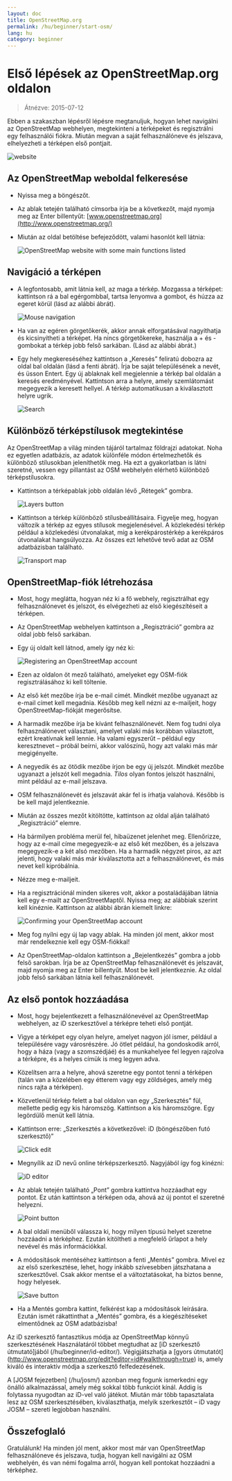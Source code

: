 ```yaml
---
layout: doc
title: OpenStreetMap.org
permalink: /hu/beginner/start-osm/
lang: hu
category: beginner
---
```


Első lépések az OpenStreetMap.org oldalon
====================================

> Átnézve: 2015-07-12  

Ebben a szakaszban lépésről lépésre megtanuljuk, hogyan lehet navigálni az OpenStreetMap webhelyen, megtekinteni a térképeket és regisztrálni egy felhasználói fiókra. Miután megvan a saját felhasználóneve és jelszava, elhelyezheti a térképen első pontjait.

![website][]

Az OpenStreetMap weboldal felkeresése
-------------------------------

-   Nyissa meg a böngészőt.
-   Az ablak tetején található címsorba írja be a következőt, majd nyomja meg az Enter billentyűt:
    [www.openstreetmap.org](http://www.openstreetmap.org/)
-   Miután az oldal betöltése befejeződött, valami hasonlót kell látnia:

    ![OpenStreetMap website with some main functions listed][]

Navigáció a térképen
----------------

-   A legfontosabb, amit látnia kell, az maga a térkép. Mozgassa a térképet: kattintson rá a bal egérgombbal, tartsa lenyomva a gombot, és húzza az egeret körül (lásd az alábbi ábrát).

    ![Mouse navigation][]

-   Ha van az egéren görgetőkerék, akkor annak elforgatásával nagyíthatja és kicsinyítheti a térképet. Ha nincs görgetőkereke, használja a + és - gombokat a térkép jobb felső sarkában. (Lásd az alábbi ábrát.)
-   Egy hely megkereséséhez kattintson a „Keresés” feliratú dobozra az oldal bal oldalán (lásd a fenti ábrát). Írja be saját településének a nevét, és üsson Entert. Egy új ablaknak kell megjelennie a térkép bal oldalán a keresés eredményével. Kattintson arra a helyre, amely szemlátomást megegyezik a keresett hellyel. A térkép automatikusan a kiválasztott helyre ugrik.

    ![Search][]
   

Különböző térképstílusok megtekintése
------------------------

Az OpenStreetMap a világ minden tájáról tartalmaz földrajzi adatokat. Noha ez egyetlen adatbázis, az adatok különféle módon értelmezhetők és különböző stílusokban jeleníthetők meg. Ha ezt a gyakorlatban is látni szeretné, vessen egy pillantást az OSM webhelyén elérhető különböző térképstílusokra.

-   Kattintson a térképablak jobb oldalán lévő „Rétegek” gombra.

    ![Layers button][]

-   Kattintson a térkép különböző stílusbeállításaira. Figyelje meg, hogyan változik a térkép az egyes stílusok megjelenésével. A közlekedési térkép például a közlekedési útvonalakat, míg a kerékpárostérkép a kerékpáros útvonalakat hangsúlyozza. Az összes ezt lehetővé tevő adat az OSM adatbázisban található.

    ![Transport map][]

OpenStreetMap-fiók létrehozása
-------------------------------

-   Most, hogy meglátta, hogyan néz ki a fő webhely, regisztrálhat egy felhasználónevet és jelszót, és elvégezheti az első kiegészítéseit a térképen.
-   Az OpenStreetMap webhelyen kattintson a „Regisztráció” gombra az oldal jobb felső sarkában.
-   Egy új oldalt kell látnod, amely így néz ki:

    ![Registering an OpenStreetMap account][]

-   Ezen az oldalon öt mező található, amelyeket egy OSM-fiók regisztrálásához ki kell töltenie.
-   Az első két mezőbe írja be e-mail címét. Mindkét mezőbe ugyanazt az e-mail címet kell megadnia. Később meg kell nézni az e-mailjeit, hogy OpenStreetMap-fiókját megerősítse.
-   A harmadik mezőbe írja be kívánt felhasználónevét. Nem fog tudni olya felhasználónevet választani, amelyet valaki más korábban választott, ezért kreatívnak kell lennie. Ha valami egyszerűt – például egy keresztnevet – próbál beírni, akkor valószínű, hogy azt valaki más már megigényelte.
-   A negyedik és az ötödik mezőbe írjon be egy új jelszót. Mindkét mezőbe ugyanazt a jelszót kell megadnia. *Tilos* olyan fontos jelszót használni, mint például az e-mail jelszava.
-   OSM felhasználónevét és jelszavát akár fel is írhatja valahová. Később is be kell majd jelentkeznie.
-   Miután az összes mezőt kitöltötte, kattintson az oldal alján található „Regisztráció” elemre.
-   Ha bármilyen probléma merül fel, hibaüzenet jelenhet meg. Ellenőrizze, hogy az e-mail címe megegyezik-e az első két mezőben, és a jelszava megegyezik-e a két alsó mezőben. Ha a harmadik négyzet piros, az azt jelenti, hogy valaki más már kiválasztotta azt a felhasználónevet, és más nevet kell kipróbálnia.
-   Nézze meg e-mailjeit.
-   Ha a regisztrációnál minden sikeres volt, akkor a postaládájában látnia kell egy e-mailt az OpenStreetMaptől. Nyissa meg; az alábbiak szerint kell kinéznie. Kattintson az alábbi ábrán kiemelt linkre:

    ![Confirming your OpenStreetMap account][]

-   Meg fog nyílni egy új lap vagy ablak. Ha minden jól ment, akkor most már rendelkeznie kell egy OSM-fiókkal!
-   Az OpenStreetMap-oldalon kattintson a „Bejelentkezés” gombra a jobb felső sarokban. Írja be az OpenStreetMap felhasználónevét és jelszavát, majd nyomja meg az Enter billentyűt. Most be kell jelentkeznie. Az oldal jobb felső sarkában látnia kell felhasználónevét.

Az első pontok hozzáadása
------------------------

-   Most, hogy bejelentkezett a felhasználónevével az OpenStreetMap webhelyen, az iD szerkesztővel a térképre teheti első pontját.
-   Vigye a térképet egy olyan helyre, amelyet nagyon jól ismer, például a településére vagy városrészére. Jó ötlet például, ha gondoskodik arról, hogy a háza (vagy a szomszédjáé) és a munkahelyee fel legyen rajzolva a térképre, és a helyes címük is meg legyen adva. 
-   Közelítsen arra a helyre, ahová szeretne egy pontot tenni a térképen (talán van a közelében egy étterem vagy egy zöldséges, amely még nincs rajta a térképen).
-   Közvetlenül térkép felett a bal oldalon van egy „Szerkesztés” fül, mellette pedig egy kis háromszög. Kattintson a kis háromszögre. Egy legördülő menüt kell látnia.
-   Kattintson erre: „Szerkesztés a következővel: iD (böngészőben futó szerkesztő)”

    ![Click edit][]

-   Megnyílik az iD nevű online térképszerkesztő. Nagyjából így fog kinézni:

    ![iD editor][]

-   Az ablak tetején található „Pont” gombra kattintva hozzáadhat egy pontot. Ez után kattintson a térképen oda, ahová az új pontot el szeretné helyezni.

    ![Point button][]    

-   A bal oldali menüből válassza ki, hogy milyen típusú helyet szeretne hozzáadni a térképhez. Ezután kitöltheti a megfelelő űrlapot a hely nevével és más információkkal.
-   A módosítások mentéséhez kattintson a fenti „Mentés” gombra. Mivel ez az első szerkesztése, lehet, hogy inkább szívesebben játszhatana a szerkesztővel. Csak akkor mentse el a változtatásokat, ha biztos benne, hogy helyesek.

    ![Save button][]    

-   Ha a Mentés gombra kattint, felkérést kap a módosítások leírására. Ezután ismét rákattinthat a „Mentés” gombra, és a kiegészítéseket elmentődnek az OSM adatbázisba!


Az iD szerkesztő fantasztikus módja az OpenStreetMap könnyű szerkesztésének Használatáról többet megtudhat az [iD szerkesztő útmutató]jából (/hu/beginner/id-editor/). Végigjátszhatja a [gyors útmutatót] (http://www.openstreetmap.org/edit?editor=id#walkthrough=true) is, amely kiváló és interaktív módja a szerkesztő felfedezésének.

A [JOSM fejezetben] (/hu/josm/) azonban meg fogunk ismerkedni egy önálló alkalmazással, amely még sokkal több funkciót kínál. Addig is folytassa nyugodtan az iD-vel való játékot. Miután már több tapasztalata lesz az OSM szerkesztésében, kiválaszthatja, melyik szerkesztőt – iD vagy JOSM – szereti legjobban használni.

Összefoglaló
-------

Gratulálunk! Ha minden jól ment, akkor most már van OpenStreetMap felhasználóneve és jelszava, tudja, hogyan kell navigálni az OSM webhelyén, és van némi fogalma arról, hogyan kell pontokat hozzáadni a térképhez.



[website]: /images/beginner/start-osm_website.png
[OpenStreetMap website with some main functions listed]: /images/beginner/osm-website-main-functions.png
[Mouse navigation]: /images/beginner/mouse-navigation.png
[Search]: /images/beginner/search.png
[Layers button]: /images/beginner/layers.png
[Transport map]: /images/beginner/transport-map.png
[Registering an OpenStreetMap account]: /images/beginner/registering-account.png
[Confirming your OpenStreetMap account]: /images/beginner/confirming-account.png
[Click edit]: /images/beginner/click-edit.png
[iD editor]: /images/beginner/id-editor.png
[Point button]: /images/beginner/point-button.png
[Save button]: /images/beginner/save-button.png